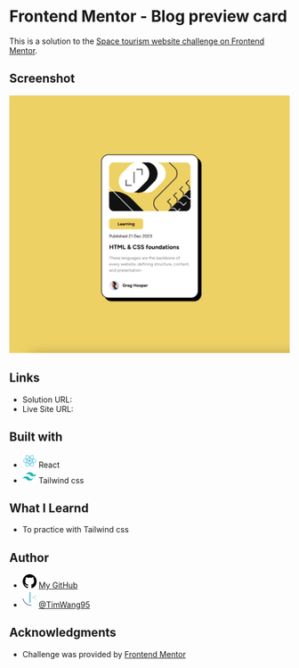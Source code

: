 # Frontend Mentor - Blog preview card

This is a solution to the [Space tourism website challenge on Frontend Mentor](https://www.frontendmentor.io/challenges/space-tourism-multipage-website-gRWj1URZ3).

## Screenshot

![screenshot](./public/sreenshot.png)

## Links

- Solution URL:
- Live Site URL:

## Built with
- <img src="./public/react.svg" alt="react" width="25"> React
- <img src="./public/tailwindcss.svg" alt="tailwindcss" width="25"> Tailwind css

## What I Learnd

- To practice with Tailwind css

## Author

- <img src="./public/github.svg" alt="github" width="25"> [My GitHub](https://github.com/TimWang95)
- <img src="./public/frontend-mentor.svg" alt="frontend-mentor" width="25"> [@TimWang95](https://www.frontendmentor.io/profile/TimWang95)

## Acknowledgments

- Challenge was provided by [Frontend Mentor](https://www.frontendmentor.io/home)
